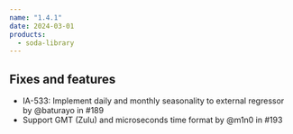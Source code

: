 ```yaml
---
name: "1.4.1"
date: 2024-03-01
products:
  - soda-library
---
```


## Fixes and features

* IA-533: Implement daily and monthly seasonality to external regressor by @baturayo in #189
* Support GMT (Zulu) and microseconds time format by @m1n0 in #193